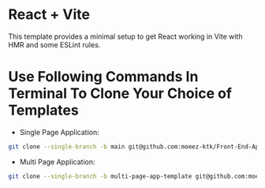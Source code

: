 # React + Vite

This template provides a minimal setup to get React working in Vite with HMR and some ESLint rules.

# Use Following Commands In Terminal To Clone Your Choice of Templates

- Single Page Application:
```bash
git clone --single-branch -b main git@github.com:moeez-ktk/Front-End-Application-Templates.git
```

- Multi Page Application:
```bash
git clone --single-branch -b multi-page-app-template git@github.com:moeez-ktk/Front-End-Application-Templates.git